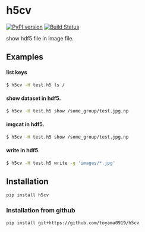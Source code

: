 # h5cv

[![PyPI version](https://badge.fury.io/py/h5cv.svg)](https://badge.fury.io/py/h5cv)
[![Build Status](https://secure.travis-ci.org/toyama0919/h5cv.png?branch=master)](http://travis-ci.org/toyama0919/h5cv)

show hdf5 file in image file.


## Examples

#### list keys

```bash
$ h5cv -H test.h5 ls /

```

#### show dataset in hdf5.

```bash
$ h5cv -H test.h5 show /some_group/test.jpg.np
```

#### imgcat in hdf5.

```bash
$ h5cv -H test.h5 show /some_group/test.jpg.np
```

#### write in hdf5.

```bash
$ h5cv -H test.h5 write -g 'images/*.jpg'
```

## Installation

```sh
pip install h5cv
```

### Installation from github

```sh
pip install git+https://github.com/toyama0919/h5cv
```

